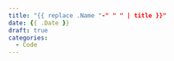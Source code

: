 ```yaml
---
title: "{{ replace .Name "-" " " | title }}"
date: {{ .Date }}
draft: true
categories:
  - Code
---
```


